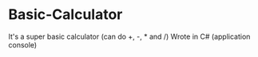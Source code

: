 # Basic-Calculator
It's a super basic calculator (can do +, -, * and /)
Wrote in C# (application console)
